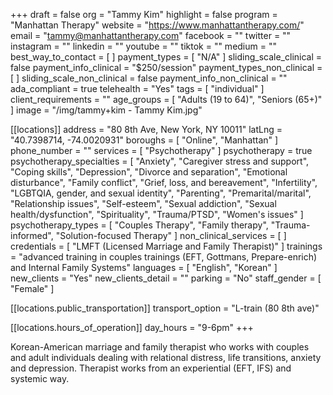 +++
draft = false
org = "Tammy Kim"
highlight = false
program = "Manhattan Therapy"
website = "https://www.manhattantherapy.com/"
email = "tammy@manhattantherapy.com"
facebook = ""
twitter = ""
instagram = ""
linkedin = ""
youtube = ""
tiktok = ""
medium = ""
best_way_to_contact = [ ]
payment_types = [ "N/A" ]
sliding_scale_clinical = false
payment_info_clinical = "$250/session"
payment_types_non_clinical = [ ]
sliding_scale_non_clinical = false
payment_info_non_clinical = ""
ada_compliant = true
telehealth = "Yes"
tags = [ "individual" ]
client_requirements = ""
age_groups = [ "Adults (19 to 64)", "Seniors (65+)" ]
image = "/img/tammy+kim - Tammy Kim.jpg"

[[locations]]
address = "80 8th Ave, New York, NY 10011"
latLng = "40.7398714, -74.0020931"
boroughs = [ "Online", "Manhattan" ]
phone_number = ""
services = [ "Psychotherapy" ]
psychotherapy = true
psychotherapy_specialties = [
  "Anxiety",
  "Caregiver stress and support",
  "Coping skills",
  "Depression",
  "Divorce and separation",
  "Emotional disturbance",
  "Family conflict",
  "Grief, loss, and bereavement",
  "Infertility",
  "LGBTQIA, gender, and sexual identity",
  "Parenting",
  "Premarital/marital",
  "Relationship issues",
  "Self-esteem",
  "Sexual addiction",
  "Sexual health/dysfunction",
  "Spirituality",
  "Trauma/PTSD",
  "Women's issues"
]
psychotherapy_types = [
  "Couples Therapy",
  "Family therapy",
  "Trauma-informed",
  "Solution-focused Therapy"
]
non_clinical_services = [ ]
credentials = [ "LMFT (Licensed Marriage and Family Therapist)" ]
trainings = "advanced training in couples trainings (EFT, Gottmans, Prepare-enrich) and Internal Family Systems"
languages = [ "English", "Korean" ]
new_clients = "Yes"
new_clients_detail = ""
parking = "No"
staff_gender = [ "Female" ]

  [[locations.public_transportation]]
  transport_option = "L-train (80 8th ave)"

  [[locations.hours_of_operation]]
  day_hours = "9-6pm"
+++


Korean-American marriage and family therapist who works with couples and adult individuals dealing with relational distress, life transitions, anxiety and depression. Therapist works from an experiential (EFT, IFS) and systemic way. 
